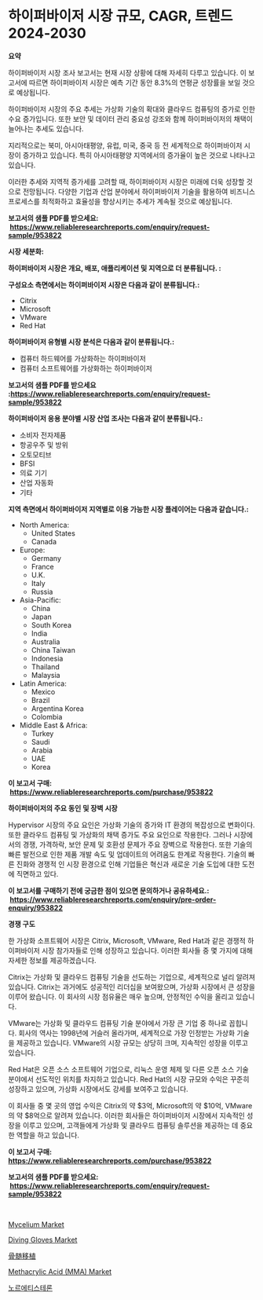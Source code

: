 <p><h1>하이퍼바이저 시장 규모, CAGR, 트렌드 2024-2030</h1></p><p><strong>요약</strong></p>
<p><p>하이퍼바이저 시장 조사 보고서는 현재 시장 상황에 대해 자세히 다루고 있습니다. 이 보고서에 따르면 하이퍼바이저 시장은 예측 기간 동안 8.3%의 연평균 성장률을 보일 것으로 예상됩니다.</p><p>하이퍼바이저 시장의 주요 추세는 가상화 기술의 확대와 클라우드 컴퓨팅의 증가로 인한 수요 증가입니다. 또한 보안 및 데이터 관리 중요성 강조와 함께 하이퍼바이저의 채택이 늘어나는 추세도 있습니다.</p><p>지리적으로는 북미, 아시아태평양, 유럽, 미국, 중국 등 전 세계적으로 하이퍼바이저 시장이 증가하고 있습니다. 특히 아시아태평양 지역에서의 증가율이 높은 것으로 나타나고 있습니다.</p><p>이러한 추세와 지역적 증가세를 고려할 때, 하이퍼바이저 시장은 미래에 더욱 성장할 것으로 전망됩니다. 다양한 기업과 산업 분야에서 하이퍼바이저 기술을 활용하여 비즈니스 프로세스를 최적화하고 효율성을 향상시키는 추세가 계속될 것으로 예상됩니다.</p></p>
<p><strong>보고서의 샘플 PDF를 받으세요: &nbsp;<a href="https://www.reliableresearchreports.com/enquiry/request-sample/953822">https://www.reliableresearchreports.com/enquiry/request-sample/953822</a></strong></p>
<p><strong>시장 세분화:</strong></p>
<p><strong> 하이퍼바이저 시장은 개요, 배포, 애플리케이션 및 지역으로 더 분류됩니다. :</strong></p>
<p><strong>구성요소 측면에서는 하이퍼바이저 시장은 다음과 같이 분류됩니다.:</strong></p>
<p><ul><li>Citrix</li><li>Microsoft</li><li>VMware</li><li>Red Hat</li></ul></p>
<p><strong> 하이퍼바이저 유형별 시장 분석은 다음과 같이 분류됩니다.:</strong></p>
<p><ul><li>컴퓨터 하드웨어를 가상화하는 하이퍼바이저</li><li>컴퓨터 소프트웨어를 가상화하는 하이퍼바이저</li></ul></p>
<p><strong>보고서의 샘플 PDF를 받으세요 :<a href="https://www.reliableresearchreports.com/enquiry/request-sample/953822">https://www.reliableresearchreports.com/enquiry/request-sample/953822</a></strong></p>
<p><strong> 하이퍼바이저 응용 분야별 시장 산업 조사는 다음과 같이 분류됩니다.:</strong></p>
<p><ul><li>소비자 전자제품</li><li>항공우주 및 방위</li><li>오토모티브</li><li>BFSI</li><li>의료 기기</li><li>산업 자동화</li><li>기타</li></ul></p>
<p><strong>지역 측면에서 하이퍼바이저 지역별로 이용 가능한 시장 플레이어는 다음과 같습니다.:</strong></p>
<p><ul>
    <li>
        North America:
        <ul>
            <li>United States</li>
            <li>Canada</li>
        </ul>
    </li>
    <li>
        Europe:
        <ul>
            <li>Germany</li>
            <li>France</li>
            <li>U.K.</li>
            <li>Italy</li>
            <li>Russia</li>
        </ul>
    </li>
    <li>
        Asia-Pacific:
        <ul>
            <li>China</li>
            <li>Japan</li>
            <li>South Korea</li>
            <li>India</li>
            <li>Australia</li>
            <li>China Taiwan</li>
            <li>Indonesia</li>
            <li>Thailand</li>
            <li>Malaysia</li>
        </ul>
    </li>
    <li>
        Latin America:
        <ul>
            <li>Mexico</li>
            <li>Brazil</li>
            <li>Argentina Korea</li>
            <li>Colombia</li>
        </ul>
    </li>
    <li>
        Middle East & Africa:
        <ul>
            <li>Turkey</li>
            <li>Saudi</li>
            <li>Arabia</li>
            <li>UAE</li>
            <li>Korea</li>
        </ul>
    </li>
    </ul></p>
<p><strong>이 보고서 구매: &nbsp;<a href="https://www.reliableresearchreports.com/purchase/953822">https://www.reliableresearchreports.com/purchase/953822</a></strong></p>
<p><strong>하이퍼바이저의 주요 동인 및 장벽 시장</strong></p>
<p><p>Hypervisor 시장의 주요 요인은 가상화 기술의 증가와 IT 환경의 복잡성으로 변화이다. 또한 클라우드 컴퓨팅 및 가상화의 채택 증가도 주요 요인으로 작용한다. 그러나 시장에서의 경쟁, 가격하락, 보안 문제 및 호환성 문제가 주요 장벽으로 작용한다. 또한 기술의 빠른 발전으로 인한 제품 개발 속도 및 업데이트의 어려움도 한계로 작용한다. 기술의 빠른 진화와 경쟁적 인 시장 환경으로 인해 기업들은 혁신과 새로운 기술 도입에 대한 도전에 직면하고 있다.</p></p>
<p><strong>이 보고서를 구매하기 전에 궁금한 점이 있으면 문의하거나 공유하세요.: &nbsp;<a href="https://www.reliableresearchreports.com/enquiry/pre-order-enquiry/953822">https://www.reliableresearchreports.com/enquiry/pre-order-enquiry/953822</a></strong></p>
<p><strong>경쟁 구도</strong></p>
<p><p>한 가상화 소프트웨어 시장은 Citrix, Microsoft, VMware, Red Hat과 같은 경쟁적 하이퍼바이저 시장 참가자들로 인해 성장하고 있습니다. 이러한 회사들 중 몇 가지에 대해 자세한 정보를 제공하겠습니다.</p><p>Citrix는 가상화 및 클라우드 컴퓨팅 기술을 선도하는 기업으로, 세계적으로 널리 알려져 있습니다. Citrix는 과거에도 성공적인 리더십을 보여왔으며, 가상화 시장에서 큰 성장을 이루어 왔습니다. 이 회사의 시장 점유율은 매우 높으며, 안정적인 수익을 올리고 있습니다.</p><p>VMware는 가상화 및 클라우드 컴퓨팅 기술 분야에서 가장 큰 기업 중 하나로 꼽힙니다. 회사의 역사는 1998년에 거슬러 올라가며, 세계적으로 가장 인정받는 가상화 기술을 제공하고 있습니다. VMware의 시장 규모는 상당히 크며, 지속적인 성장을 이루고 있습니다.</p><p>Red Hat은 오픈 소스 소프트웨어 기업으로, 리눅스 운영 체제 및 다른 오픈 소스 기술 분야에서 선도적인 위치를 차지하고 있습니다. Red Hat의 시장 규모와 수익은 꾸준히 성장하고 있으며, 가상화 시장에서도 강세를 보여주고 있습니다.</p><p>이 회사들 중 몇 곳의 영업 수익은 Citrix의 약 $3억, Microsoft의 약 $10억, VMware의 약 $8억으로 알려져 있습니다. 이러한 회사들은 하이퍼바이저 시장에서 지속적인 성장을 이루고 있으며, 고객들에게 가상화 및 클라우드 컴퓨팅 솔루션을 제공하는 데 중요한 역할을 하고 있습니다.</p></p>
<p><strong>이 보고서 구매: &nbsp; <a href="https://www.reliableresearchreports.com/purchase/953822">https://www.reliableresearchreports.com/purchase/953822</a></strong></p>
<p><strong>보고서의 샘플 PDF를 받으세요: &nbsp;<a href="https://www.reliableresearchreports.com/enquiry/request-sample/953822">https://www.reliableresearchreports.com/enquiry/request-sample/953822</a></strong><strong></strong></p>
<p>&nbsp;</p>
<p><p><a href="https://view.publitas.com/reportprime-1/decoding-the-mycelium-market-a-deep-dive-into-the-latest-market-trends-market-segmentation-and-competitive-analysis/">Mycelium Market</a></p><p><a href="https://github.com/rahu1506/Market-Research-Report-List-3/blob/main/diving-gloves-market.md">Diving Gloves Market</a></p><p><a href="https://github.com/nxboeu02965442/Market-Research-Report-List-1/blob/main/9056346185017.md">骨髄移植</a></p><p><a href="https://issuu.com/reportprime-2/docs/methacrylic-acid-mma-market-size-2030.pptx">Methacrylic Acid (MMA) Market</a></p><p><a href="https://medium.com/@richardlueilwitz787/%EB%85%B8%EB%A0%88%ED%8B%B0%EC%8A%A4%ED%85%8C%EB%A1%A0-%EC%8B%9C%EC%9E%A5-%EC%8B%9C%EC%9E%A5-%EC%A0%90%EC%9C%A0%EC%9C%A8-%EC%8B%9C%EC%9E%A5-%EB%8F%99%ED%96%A5-%EB%B0%8F-%EB%AF%B8%EB%9E%98-%EC%84%B1%EC%9E%A5-%ED%83%90%EC%83%89-c022a9b94bd4">노르에티스테론</a></p></p>